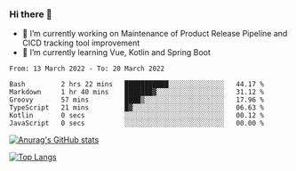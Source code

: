 ### Hi there 👋

- 🔭 I’m currently working on Maintenance of Product Release Pipeline and CICD tracking tool improvement
- 🌱 I’m currently learning Vue, Kotlin and Spring Boot

<!--START_SECTION:waka-->

```text
From: 13 March 2022 - To: 20 March 2022

Bash         2 hrs 22 mins   ███████████░░░░░░░░░░░░░░   44.17 %
Markdown     1 hr 40 mins    ███████▓░░░░░░░░░░░░░░░░░   31.12 %
Groovy       57 mins         ████▒░░░░░░░░░░░░░░░░░░░░   17.96 %
TypeScript   21 mins         █▓░░░░░░░░░░░░░░░░░░░░░░░   06.63 %
Kotlin       0 secs          ░░░░░░░░░░░░░░░░░░░░░░░░░   00.12 %
JavaScript   0 secs          ░░░░░░░░░░░░░░░░░░░░░░░░░   00.00 %
```

<!--END_SECTION:waka-->

[![Anurag's GitHub stats](https://github-readme-stats.vercel.app/api?username=yunhao981&show_icons=true&theme=solarized-dark)](https://github.com/anuraghazra/github-readme-stats)

[![Top Langs](https://github-readme-stats.vercel.app/api/top-langs/?username=yunhao981&theme=solarized-dark&layout=compact)](https://github.com/anuraghazra/github-readme-stats)

<!--
**yunhao981/yunhao981** is a ✨ _special_ ✨ repository because its `README.md` (this file) appears on your GitHub profile.

Here are some ideas to get you started:

- 🔭 I’m currently working on Maintenance of Release Pipeline and CICD tracking tool improvement
- 🌱 I’m currently learning Vue, Kotlin and Spring Boot
- 👯 I’m looking to collaborate on ...
- 🤔 I’m looking for help with ...
- 💬 Ask me about ...
- 📫 How to reach me: ...
- 😄 Pronouns: ...
- ⚡ Fun fact: ...
-->


